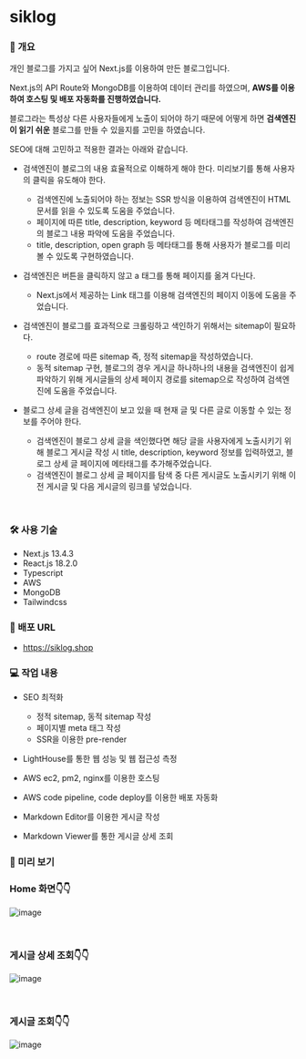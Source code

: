 # siklog

### 📑 개요

개인 블로그를 가지고 싶어 Next.js를 이용하여 만든 블로그입니다.

Next.js의 API Route와 MongoDB를 이용하여 데이터 관리를 하였으며, **AWS를 이용하여 호스팅 및 배포 자동화를 진행하였습니다.**

블로그라는 특성상 다른 사용자들에게 노출이 되어야 하기 때문에 어떻게 하면 **검색엔진이 읽기 쉬운** 블로그를 만들 수 있을지를 고민을 하였습니다.

SEO에 대해 고민하고 적용한 결과는 아래와 같습니다.

- 검색엔진이 블로그의 내용 효율적으로 이해하게 해야 한다. 미리보기를 통해 사용자의 클릭을 유도해야 한다.

  - 검색엔진에 노출되어야 하는 정보는 SSR 방식을 이용하여 검색엔진이 HTML 문서를 읽을 수 있도록 도움을 주었습니다.
  - 페이지에 따른 title, description, keyword 등 메타태그를 작성하여 검색엔진의 블로그 내용 파악에 도움을 주었습니다.
  - title, description, open graph 등 메타태그를 통해 사용자가 블로그를 미리 볼 수 있도록 구현하였습니다.

- 검색엔진은 버튼을 클릭하지 않고 a 태그를 통해 페이지를 옮겨 다닌다.

  - Next.js에서 제공하는 Link 태그를 이용해 검색엔진의 페이지 이동에 도움을 주었습니다.

- 검색엔진이 블로그를 효과적으로 크롤링하고 색인하기 위해서는 sitemap이 필요하다.

  - route 경로에 따른 sitemap 즉, 정적 sitemap을 작성하였습니다.
  - 동적 sitemap 구현, 블로그의 경우 게시글 하나하나의 내용을 검색엔진이 쉽게 파악하기 위해 게시글들의 상세 페이지 경로를 sitemap으로 작성하여 검색엔진에 도움을 주었습니다.

- 블로그 상세 글을 검색엔진이 보고 있을 때 현재 글 및 다른 글로 이동할 수 있는 정보를 주어야 한다.
  - 검색엔진이 블로그 상세 글을 색인했다면 해당 글을 사용자에게 노출시키기 위해 블로그 게시글 작성 시 title, description, keyword 정보를 입력하였고, 블로그 상세 글 페이지에 메타태그를 추가해주었습니다.
  - 검색엔진이 블로그 상세 글 페이지를 탐색 중 다른 게시글도 노출시키기 위해 이전 게시글 및 다음 게시글의 링크를 넣었습니다.

<br>

### 🛠️ 사용 기술

- Next.js 13.4.3
- React.js 18.2.0
- Typescript
- AWS
- MongoDB
- Tailwindcss
  <br>

### 🔗 배포 URL

- https://siklog.shop
  <br>

### 💻 작업 내용

- SEO 최적화

  - 정적 sitemap, 동적 sitemap 작성
  - 페이지별 meta 태그 작성
  - SSR을 이용한 pre-render

- LightHouse를 통한 웹 성능 및 웹 접근성 측정
- AWS ec2, pm2, nginx를 이용한 호스팅
- AWS code pipeline, code deploy를 이용한 배포 자동화
- Markdown Editor를 이용한 게시글 작성
- Markdown Viewer를 통한 게시글 상세 조회

### 🚀 미리 보기

### Home 화면👇👇

![image](https://github.com/M-Sik/siklog/assets/77043973/202f1544-7c1a-452b-a21a-a1a4b4663c74)

<br>

### 게시글 상세 조회👇👇

![image](https://github.com/M-Sik/siklog/assets/77043973/d3c2f1ec-fe2e-4ec4-a53f-c673c4a68a41)

<br>

### 게시글 조회👇👇

![image](https://github.com/M-Sik/siklog/assets/77043973/0018c0ef-a5ca-4f06-b1ba-419887d54d09)

<br>
